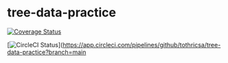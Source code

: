 # tree-data-practice

[![Coverage Status](https://coveralls.io/repos/github/tothricsaj/tree-data-practice/badge.svg?branch=main)](https://coveralls.io/github/tothricsaj/tree-data-practice?branch=main)

[![CircleCI Status](https://circleci.com/gh/tothricsaj/tree-data-practice.svg?style=shield)](https://app.circleci.com/pipelines/github/tothricsa/tree-data-practice?branch=main
